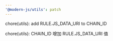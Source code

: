 ```yaml
---
'@modern-js/utils': patch
---
```


chore(utils): add RULE.JS_DATA_URI to CHAIN_ID

chore(utils): CHAIN_ID 增加 RULE.JS_DATA_URI 值
